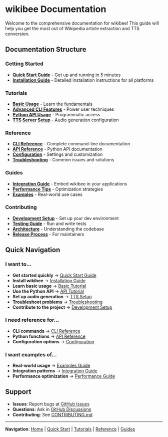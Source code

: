 # wikibee Documentation

Welcome to the comprehensive documentation for wikibee! This guide will help you get the most out of Wikipedia article extraction and TTS conversion.

## Documentation Structure

### Getting Started
- **[Quick Start Guide](quickstart.md)** - Get up and running in 5 minutes
- **[Installation Guide](installation.md)** - Detailed installation instructions for all platforms

### Tutorials
- **[Basic Usage](tutorial/basic-usage.md)** - Learn the fundamentals
- **[Advanced CLI Features](tutorial/advanced-cli.md)** - Power user techniques  
- **[Python API Usage](tutorial/api-usage.md)** - Programmatic access
- **[TTS Server Setup](tutorial/tts-setup.md)** - Audio generation configuration

### Reference
- **[CLI Reference](reference/cli-reference.md)** - Complete command-line documentation
- **[API Reference](reference/api-reference.md)** - Python API documentation
- **[Configuration](reference/configuration.md)** - Settings and customization
- **[Troubleshooting](reference/troubleshooting.md)** - Common issues and solutions

### Guides
- **[Integration Guide](guides/integration.md)** - Embed wikibee in your applications
- **[Performance Tips](guides/performance.md)** - Optimization strategies
- **[Examples](guides/examples.md)** - Real-world use cases

### Contributing
- **[Development Setup](contributing/development.md)** - Set up your dev environment
- **[Testing Guide](contributing/testing.md)** - Run and write tests
- **[Architecture](contributing/architecture.md)** - Understanding the codebase
- **[Release Process](contributing/release-process.md)** - For maintainers

## Quick Navigation

### I want to...
- **Get started quickly** → [Quick Start Guide](quickstart.md)
- **Install wikibee** → [Installation Guide](installation.md)
- **Learn basic usage** → [Basic Tutorial](tutorial/basic-usage.md)
- **Use the Python API** → [API Tutorial](tutorial/api-usage.md)
- **Set up audio generation** → [TTS Setup](tutorial/tts-setup.md)
- **Troubleshoot problems** → [Troubleshooting](reference/troubleshooting.md)
- **Contribute to the project** → [Development Setup](contributing/development.md)

### I need reference for...
- **CLI commands** → [CLI Reference](reference/cli-reference.md)
- **Python functions** → [API Reference](reference/api-reference.md)
- **Configuration options** → [Configuration](reference/configuration.md)

### I want examples of...
- **Real-world usage** → [Examples Guide](guides/examples.md)
- **Integration patterns** → [Integration Guide](guides/integration.md)
- **Performance optimization** → [Performance Guide](guides/performance.md)

## Support

- **Issues**: Report bugs at [GitHub Issues](https://github.com/patrickdeanbrown/wikibee/issues)
- **Questions**: Ask in [GitHub Discussions](https://github.com/patrickdeanbrown/wikibee/discussions)
- **Contributing**: See [CONTRIBUTING.md](../CONTRIBUTING.md)

---

**Navigation**: [Home](../README.md) | [Quick Start](quickstart.md) | [Tutorials](tutorial/) | [Reference](reference/) | [Guides](guides/)
